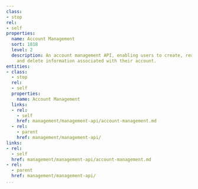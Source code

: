 ```yaml
---
class:
- stop
rel:
- self
properties:
  name: Account Management
  sort: 1818
  level: 2
  description: An account management API, enabling users to create, read, update,
    and delete information associated with their account.
entities:
- class:
  - stop
  rel:
  - self
  properties:
    name: Account Management
  links:
  - rel:
    - self
    href: management/management-api/account-management.md
  - rel:
    - parent
    href: management/management-api/
links:
- rel:
  - self
  href: management/management-api/account-management.md
- rel:
  - parent
  href: management/management-api/
...
```

